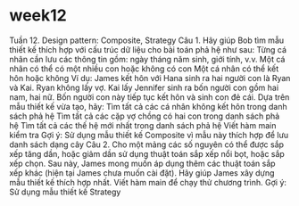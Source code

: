 # week12
Tuần 12. Design pattern: Composite, Strategy
Câu 1. Hãy giúp Bob tìm mẫu thiết kế thích hợp với cấu trúc dữ liệu cho bài toán phả hệ như sau:
Từng cá nhân cần lưu các thông tin gồm: ngày tháng năm sinh, giới tính, v.v.
Một cá nhân có thể có một nhiều con hoặc không có con
Một cá nhân có thể kết hôn hoặc không
Ví dụ: James kết hôn với Hana sinh ra hai người con là Ryan và Kai. Ryan không lấy vợ. Kai lấy Jennifer sinh ra bốn người con gồm hai nam, hai nữ. Bốn người con này tiếp tục kết hôn và sinh con đẻ cái. 
Dựa trên mẫu thiết kế vừa tạo, hãy:
Tìm tất cả các cá nhân không kết hôn trong danh sách phả hệ
Tìm tất cả các cặp vợ chồng có hai con trong danh sách phả hệ
Tìm tất cả các thế hệ mới nhất trong danh sách phả hệ
Viết hàm main kiểm tra
Gợi ý: Sử dụng mẫu thiết kế Composite vì mẫu này thích hợp để lưu danh sách dạng cây
Câu 2. Cho một mảng các số nguyên có thể được sắp xếp tăng dần, hoặc giảm dần sử dụng thuật toán sắp xếp nổi bọt, hoặc sắp xếp chọn. Sau này, James mong muốn áp dụng thêm các thuật toán sắp xếp khác (hiện tại James chưa muốn cài đặt). Hãy giúp James xây dựng mẫu thiết kế thích hợp nhất. Viết hàm main để chạy thử chương trình.
Gợi ý: Sử dụng mẫu thiết kế Strategy

